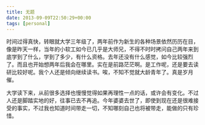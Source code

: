 ```yaml
---
title: 无题
date: 2013-09-09T22:50:29+00:00
tags: [personal]
---
```


时间过得真快，转眼就大学三年级了，两年前作为新生的各种场景依然历历在目，像是昨天一样，当年的小软工如今已几乎是大师兄，不得不时时拷问自己两年来到底学到了什么，学到了多少，有什么资格。去年还没有什么感觉，如今比较强烈了。而且也开始想两年后我会在哪里。实在是前路茫茫啊。是工作呢，还是要去读研比较好呢。我个人还是倾向继续读书。唉，不知不觉就大龄青年了。真是岁月催。

大学读下来，从前很多选择也慢慢觉得如果再理性一点的话，或许会有变化。不过人还是脚踏实地的好，往事已去不再追。今年婆婆去世了，即使到现在还是很难接受的事实，不过我也知道时间带走一切，不知哪刻自己也将被带走，能做的只有珍惜。
